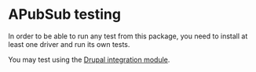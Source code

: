 # APubSub testing

In order to be able to run any test from this package, you need to install
at least one driver and run its own tests.

You may test using the [Drupal integration module](https://github.com/makinacorpus/drupal-apubsub).
